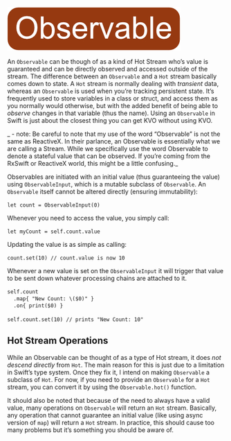 <img src="/Docs/badges/observable.jpg" height=100 alt="Observable Stream">

An `Observable` can be though of as a kind of Hot Stream who’s value is guaranteed and can be directly observed and accessed outside of the stream.  The difference between an `Observable` and a `Hot` stream basically comes down to state.  A `Hot` stream is normally dealing with _transient_ data, whereas an `Observable` is used when you’re tracking persistent state.  It’s frequently used to store variables in a class or struct, and access them as you normally would otherwise, but with the added benefit of being able to _observe_ changes in that variable (thus the name).  Using an `Observable` in Swift is just about the closest thing you can get KVO without using KVO.

_ - note: Be careful to note that my use of the word “Observable” is not the same as ReactiveX.  In their parlance, an Observable is essentially what we are calling a Stream.  While we specifically use the word Observable to denote a stateful value that can be observed.  If you’re coming from the RxSwift or ReactiveX world, this might be a little confusing._

Observables are initiated with an initial value (thus guaranteeing the value) using `ObservableInput`, which is a mutable subclass of `Observable`.  An `Observable` itself cannot be altered directly (ensuring immutability):

	let count = ObservableInput(0)

Whenever you need to access the value, you simply call:

	let myCount = self.count.value

Updating the value is as simple as calling:

	count.set(10) // count.value is now 10

Whenever a new value is set on the `ObservableInput` it will trigger that value to be sent down whatever processing chains are attached to it.

	self.count
	  .map{ "New Count: \($0)" }
	  .on{ print($0) }
	 
	self.count.set(10) // prints "New Count: 10"


## Hot Stream Operations

While an Observable can be thought of as a type of Hot stream, it does _not descend directly_ from `Hot`.  The main reason for this is just due to a limitation in Swift’s type system.  Once they fix it, I intend on making `Observable` a subclass of `Hot`.  For now, if you need to provide an `Observable` for a `Hot` stream, you can convert it by using the `Observable.hot()` function.

It should also be noted that because of the need to always have a valid value, many operations on `Observable` will return an `Hot` stream.  Basically, any operation that cannot guarantee an initial value (like using async version of `map`) will return a `Hot` stream.  In practice, this should cause too many problems but it’s something you should be aware of.
